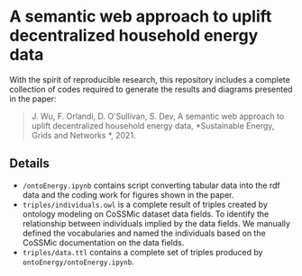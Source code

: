 # A semantic web approach to uplift decentralized household energy data
With the spirit of reproducible research, this repository includes a complete collection of codes required to generate the results and diagrams presented in the paper:

> J. Wu, F. Orlandi, D. O'Sullivan, S. Dev, A semantic web approach to uplift decentralized household energy data, *Sustainable Energy, Grids and Networks *, 2021.

## Details
- `/ontoEnergy.ipynb` contains script converting tabular data into the rdf data and the coding work for figures shown in the paper. 
- `triples/individuals.owl` is a complete result of triples created by ontology modeling on CoSSMic dataset data fields. To identify the relationship between individuals implied by the data fields. We manually defined the vocabularies and named the individuals based on the CoSSMic documentation on the data fields. 
- `triples/data.ttl` contains a complete set of triples produced by `ontoEnergy/ontoEnergy.ipynb`.
